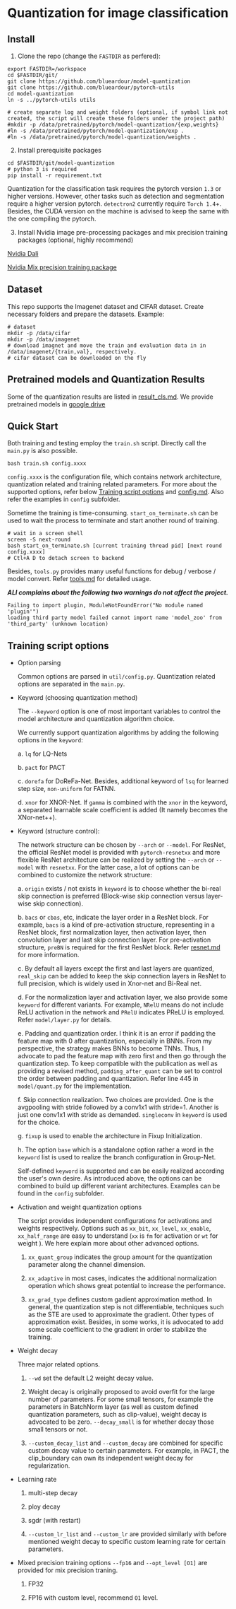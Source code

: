 # Quantization for image classification

## Install

1. Clone the repo (change the `FASTDIR` as perfered):
```
export FASTDIR=/workspace
cd $FASTDIR/git/
git clone https://github.com/blueardour/model-quantization
git clone https://github.com/blueardour/pytorch-utils
cd model-quantization
ln -s ../pytorch-utils utils

# create separate log and weight folders (optional, if symbol link not created, the script will create these folders under the project path)
#mkdir -p /data/pretrained/pytorch/model-quantization/{exp,weights}
#ln -s /data/pretrained/pytorch/model-quantization/exp .
#ln -s /data/pretrained/pytorch/model-quantization/weights .
```

2. Install prerequisite packages
```
cd $FASTDIR/git/model-quantization
# python 3 is required
pip install -r requirement.txt
```
Quantization for the classification task requires the pytorch version `1.3` or higher versions. However, other tasks such as detection and segmentation require a higher version pytorch. `detectron2` currently require `Torch 1.4`+. Besides, the CUDA version on the machine is advised to keep the same with the one compiling the pytorch.

3. Install Nvidia image pre-processing packages and mix precision training packages (optional, highly recommend)

[Nvidia Dali](https://github.com/NVIDIA/DALI) 

[Nvidia Mix precision training package](https://github.com/NVIDIA/apex)

## Dataset

This repo supports the Imagenet dataset and CIFAR dataset. 
Create necessary folders and prepare the datasets. Example:

```
# dataset
mkdir -p /data/cifar
mkdir -p /data/imagenet
# download imagnet and move the train and evaluation data in in /data/imagenet/{train,val}, respectively.
# cifar dataset can be downloaded on the fly
```

## Pretrained models and Quantization Results

Some of the quantization results are listed in [result_cls.md](./result_cls.md). We provide pretrained models in [google drive](https://drive.google.com/drive/folders/1vwxth9UB8AMbYP7cJxaWE9S0z9fueZ5J?usp=sharing)

## Quick Start

Both training and testing employ the `train.sh` script. Directly call the `main.py` is also possible.

```
bash train.sh config.xxxx
```

`config.xxxx` is the configuration file, which contains network architecture, quantization related and training related parameters. For more about the supported options, refer below [Training script options](./classification.md#Training-script-options) and [config.md](./config.md). Also refer the examples in `config` subfolder.

Sometime the training is time-consuming. `start_on_terminate.sh` can be used to wait the process to terminate and start another round of training.

```
# wait in a screen shell
screen -S next-round
bash start_on_terminate.sh [current training thread pid] [next round config.xxxx]
# Ctl+A D to detach screen to backend
```

Besides, `tools.py` provides many useful functions for debug / verbose / model convert. Refer [tools.md](./tools.md) for detailed usage.

***ALl complains about the following two warnings do not affect the project.***
```
Failing to import plugin, ModuleNotFoundError("No module named 'plugin'")
loading third party model failed cannot import name 'model_zoo' from 'third_party' (unknown location)
```


## Training script options

- Option parsing

  Common options are parsed in `util/config.py`. Quantization related options are separated in the `main.py`.

- Keyword (choosing quantization method)

  The `--keyword` option is one of most important variables to control the model architecture and quantization algorithm choice.

  We currently support quantization algorithms by adding the following options in the `keyword`:

  a. `lq` for LQ-Nets
  
  b. `pact` for PACT
  
  c. `dorefa` for DoReFa-Net. Besides, additional keyword of `lsq` for learned step size, `non-uniform` for FATNN.
  
  d. `xnor` for XNOR-Net. If `gamma` is combined with the `xnor` in the keyword, a separated learnable scale coefficient is added (It namely becomes the XNor-net++).

- Keyword (structure control):

  The network structure can be chosen by `--arch` or `--model`. For ResNet, the official ResNet model is provided with `pytorch-resnetxx` and more flexible ResNet architecture can be realized by setting the `--arch` or `--model` with `resnetxx`. For the latter case, a lot of options can be combined to customize the network structure:

  a. `origin` exists / not exists in `keyword` is to choose whether the bi-real skip connection is preferred (Block-wise skip connection versus layer-wise skip connection).
  
  b. `bacs` or `cbas`, etc, indicate the layer order in a ResNet block. For example, `bacs` is a kind of pre-activation structure, representing in a ResNet block, first normalization layer, then activation layer, then convolution layer and last skip connection layer. For pre-activation structure, `preBN` is required for the first ResNet block.  Refer [resnet.md](./resnet.md) for more information.
  
  c. By default all layers except the first and last layers are quantized, `real_skip` can be added to keep the skip connection layers in ResNet to full precision, which is widely used in Xnor-net and Bi-Real net.
  
  d. For the normalization layer and activation layer, we also provide some `keyword` for different variants. For example, `NRelU` means do not include ReLU activation in the network and `PRelU` indicates PReLU is employed. Refer `model/layer.py` for details. 
  
  e. Padding and quantization order. I think it is an error if padding the feature map with 0 after quantization, especially in BNNs. From my perspective, the strategy makes BNNs to become TNNs. Thus, I advocate to pad the feature map with zero first and then go through the quantization step. To keep compatible with the publication as well as providing a revised method, `padding_after_quant` can be set to control the order between padding and quantization. Refer line 445 in `model/quant.py` for the implementation.
  
  f. Skip connection realization. Two choices are provided. One is the avgpooling with stride followed by a conv1x1 with stride=1. Another is just one conv1x1 with stride as demanded. `singleconv` in `keyword` is used for the choice.
  
  g. `fixup` is used to enable the architecture in Fixup Initialization. 
  
  h. The option `base` which is a standalone option rather a word in the `keyword` list is used to realize the branch configuration in Group-Net.
  
  Self-defined `keyword` is supported and can be easily realized according the user's own desire. As introduced above, the options can be combined to build up different variant architectures. Examples can be found in the `config` subfolder.

- Activation and weight quantization options

  The script provides independent configurations for activations and weights respectively. Options such as `xx_bit`, `xx_level`, `xx_enable`, `xx_half_range` are easy to understand (`xx` is `fm` for activation or `wt` for weight ). We here explain more about other advanced options. 
  
  1. `xx_quant_group` indicates the group amount for the quantization parameter along the channel dimension.
  
  2. `xx_adaptive` in most cases, indicates the additional normalization operation which shows great potential to increase the performance.
  
  3. `xx_grad_type` defines custom gadient approximation method. In general, the quantization step is not differentiable, techniques such as the STE are used to approximate the gradient. Other types of approximation exist. Besides, in some works, it is advocated to add some scale coefficient to the gradient in order to stabilize the training.

- Weight decay

  Three major related options.

  1. `--wd` set the default L2 weight decay value.
  
  2. Weight decay is originally proposed to avoid overfit for the large number of parameters. For some small tensors, for example the parameters in BatchNorm layer (as well as custom defined quantization parameters, such as clip-value), weight decay is advocated to be zero. `--decay_small` is for whether decay those small tensors or not.
  
  3. `--custom_decay_list` and `--custom_decay` are combined for specific custom decay value to certain parameters. For example, in PACT, the clip_boundary can own its independent weight decay for regularization.


- Learning rate

  1. multi-step decay
  
  2. ploy decay
  
  3. sgdr (with restart)
  
  4. `--custom_lr_list` and `--custom_lr` are provided similarly with before mentioned weight decay to specific custom learning rate for certain parameters.

- Mixed precision training
  options `--fp16` and `--opt_level [O1]` are provided for mix precision traning.

  1. FP32
  
  2. FP16 with custom level, recommend `O1` level.
